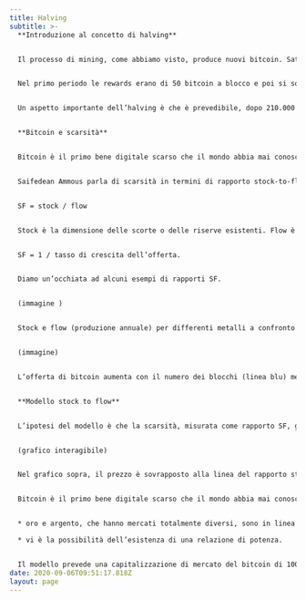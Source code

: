 ```yaml
---
title: Halving
subtitle: >-
  **Introduzione al concetto di halving**


  Il processo di mining, come abbiamo visto, produce nuovi bitcoin. Satoshi desiderava creare un sistema che non fosse soggetto a svilimento, non voleva una macchina che avesse bisogno di un'espansione perpetua di supply monetaria. Ha quindi progettato una emissione programmata che è partita in modo importante per poi assottigliarsi nel tempo verso l’emissione di zero bitcoin.


  Nel primo periodo le rewards erano di 50 bitcoin a blocco e poi si sono dimezzati ogni 210.000 blocchi minati. Il numero massimo di dimezzamenti consentiti è di 64: dopo questo, il codice impone una ricompensa pari a zero e i miner da quel momento in poi sopravviveranno solo con le fee delle transazioni da loro minate. L’halving, sostanzialmente, è il dimezzamento programmato, quindi insito nel protocollo bitcoin, delle rewards dei miner. L’halving si verifica in media circa ogni 4 anni (per la precisione ogni 210.000 blocchi). La rete bitcoin riduce quindi programmaticamente la quantità di nuovi bitcoin “coniati” riducendo progressivamente il tasso di approvvigionamento.


  Un aspetto importante dell’halving è che è prevedibile, dopo 210.000 blocchi minati scatta l’halving. Il protocollo bitcoin, come spiegato nell’art mining, include algoritmi che regolano la funzione di mining su tutti il network. La difficulty della proof-of-work è aggiustata automaticamente in modo che, in media, si arrivi a una soluzione del problema ogni 10 minuti qualunque sia il numero di miners e quindi di computers che stanno lavorando alla risoluzione del problema. La difficulty quindi deve "aggiustarsi" ogni tanto per stare al passo con l’attuale potenza di calcolo fornita dalla rete. La cosiddetta difficulty adjustment avviene anche questa in modo programmato, ma molto più frequentemente dell’halving, ogni 2016 blocchi per l'esattezza.


  **Bitcoin e scarsità**


  Bitcoin è il primo bene digitale scarso che il mondo abbia mai conosciuto. È scarso come l’argento e l’oro. Bitcoin ha un’onerosità a prova di falsificazione, perché produrre nuovi bitcoin costa molto in termini di elettricità. La produzione di bitcoin non può essere facilmente falsificata. (Si noti che questo è diverso per le monete fiduciarie tipo fiat money).


  Saifedean Ammous parla di scarsità in termini di rapporto stock-to-flow (SF). Spiega che l’oro e il bitcoin sono diversi dalle altre materie prime di consumo perché entrambi hanno un alto SF. La scarsità può quindi essere quantificata dal rapporto SF


  SF = stock / flow


  Stock è la dimensione delle scorte o delle riserve esistenti. Flow è la produzione annuale. Invece di SF, generalmente si usa anche il tasso di crescita dell’offerta (flow/stock). Basta quindi notare che:


  SF = 1 / tasso di crescita dell’offerta.


  Diamo un’occhiata ad alcuni esempi di rapporti SF.


  (immagine )


  Stock e flow (produzione annuale) per differenti metalli a confronto con le relative capitalizzazioni di mercato. L’oro ha il valore più alto, SF 62: ci vogliono 62 anni di produzione aurifera per ottenere l’attuale stock. L’argento è secondo con SF 22. Il fatto di avere SF alto li rende entrambi beni monetari. Il palladio, il platino e tutte le altre materie prime hanno SF a malapena superiori a 1. Lo stock esistente è generalmente uguale o inferiore alla produzione annuale, rendendo quest'ultima un fattore molto importante. È quasi impossibile per le materie prime ottenere uno SF più elevato, perché non appena qualcuno le accumula, i prezzi aumentano, la produzione aumenta e il prezzo scende di nuovo. È molto difficile sfuggire a questa trappola. Bitcoin ha attualmente uno stock di 17,5 milioni di monete e un’offerta di 0,7 milioni monete/anno, quindi uno SF 25. Questo colloca il Bitcoin nella categoria dei beni monetari come oro ed argento. L’offerta di bitcoin è fissa. Nuovi bitcoin vengono creati in ogni nuovo blocco. I blocchi vengono creati in media ogni 10 minuti. Gli halving inoltre comportano il fatto che il tasso di crescita dell’offerta (nel contesto di Bitcoin di solito chiamato “inflazione monetaria”) sia a gradini e non regolare.


  (immagine)


  L’offerta di bitcoin aumenta con il numero dei blocchi (linea blu) mentre l’inflazione monetaria (linea arancione) decresce in corrispondenza di ogni halving.


  **Modello stock to flow**


  L’ipotesi del modello è che la scarsità, misurata come rapporto SF, guidi direttamente il valore.


  (grafico interagibile)


  Nel grafico sopra, il prezzo è sovrapposto alla linea del rapporto stock to flow. Possiamo vedere che il prezzo ha continuato a seguire il flusso di stock di Bitcoin nel tempo. La teoria quindi, suggerisce che possiamo proiettare dove il prezzo potrebbe andare osservando la linea prevista dal modello, che può essere calcolato poiché conosciamo il programma di mining futuro del BTC. I punti colorati mostrano il numero di giorni fino al prossimo evento di halving (che come abbiamo già detto rende il rapporto stock to flow più alto, quindi in teoria il prezzo dovrebbe aumentare) La linea stock to flow su questo grafico incorpora una media di 365 giorni nel modello per appianare i cambiamenti causati nel mercato dagli eventi di halving. 


  Bitcoin è il primo bene digitale scarso che il mondo abbia mai conosciuto, è scarso come l’argento e l’oro e può essere inviato attraverso Internet, radio, satellite ecc. Sicuramente questa scarsità digitale ha valore. Ma quanto? In questo articolo ho quantificato la scarsità usando stock-to-flow e utilizzo stock-to-flow per modellare il valore del bitcoin. Esiste una relazione statisticamente significativa tra stock-to-flow e la capitalizzazione di mercato. La probabilità che la relazione tra stock-to-flow e valore di mercato sia casuale è vicina allo zero.                                    I seguenti fatti aggiungono fiducia al modello:


  * oro e argento, che hanno mercati totalmente diversi, sono in linea con i valori di bitcoin secondo il modello SF.

  * vi è la possibilità dell’esistenza di una relazione di potenza.


  Il modello prevede una capitalizzazione di mercato del bitcoin di 1000 miliardi di dollari dopo l’halving a maggio 2020, che si traduce in un prezzo del bitcoin di $ 55.000.(i calcoli sulla determinazione del modello non vengono trattati in quest articolo in quanto non è quello scopo dell’articolo)
date: 2020-09-06T09:51:17.818Z
layout: page
---
```

